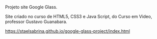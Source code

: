 Projeto site Google Glass.

Site criado no curso de HTML5, CSS3 e Java Script, do Curso em Video, professor Gustavo Guanabara.

https://staelsabrina.github.io/google-glass-project/index.html


